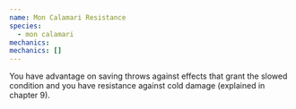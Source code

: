 ```yaml
---
name: Mon Calamari Resistance
species:
  - mon calamari
mechanics:
mechanics: []
---
```

You have advantage on saving throws against effects that grant the slowed condition and you have resistance against cold damage (explained in chapter 9).
